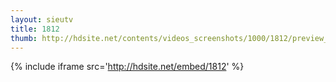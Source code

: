 ```yaml
---
layout: sieutv
title: 1812
thumb: http://hdsite.net/contents/videos_screenshots/1000/1812/preview_360p.mp4.jpg
---
```

{% include iframe src='http://hdsite.net/embed/1812' %}
 
